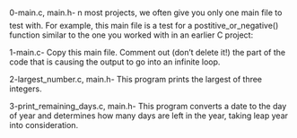 0-main.c, main.h- n most projects, we often give you only one main file to test with. For example, this main file is a test for a postitive_or_negative() function similar to the one you worked with in an earlier C project:

1-main.c- Copy this main file. Comment out (don’t delete it!) the part of the code that is causing the output to go into an infinite loop.

2-largest_number.c, main.h- This program prints the largest of three integers.

3-print_remaining_days.c, main.h- This program converts a date to the day of year and determines how many days are left in the year, taking leap year into consideration.

